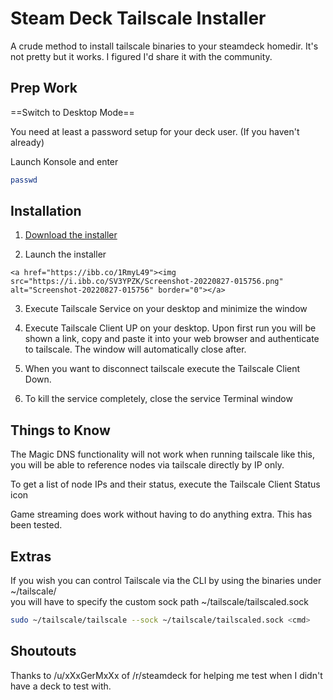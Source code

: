 # Steam Deck Tailscale Installer

A crude method to install tailscale binaries to your steamdeck homedir. It's not pretty but it works. I figured I'd share it with the community.

## Prep Work

==Switch to Desktop Mode==

You need at least a password setup for your deck user. (If you haven't already)

Launch Konsole and enter
```bash
passwd
```

## Installation

  1. [Download the installer](https://raw.githubusercontent.com/Str-iker/steamdeck-tailscale/main/install-tailscale.desktop)

  2. Launch the installer

    <a href="https://ibb.co/1RmyL49"><img src="https://i.ibb.co/SV3YPZK/Screenshot-20220827-015756.png" alt="Screenshot-20220827-015756" border="0"></a>

  3. Execute Tailscale Service on your desktop and minimize the window

  4. Execute Tailscale Client UP on your desktop. Upon first run you will be shown a link, copy and paste it into your web browser and authenticate to tailscale. The window will automatically close after.

  5. When you want to disconnect tailscale execute the Tailscale Client Down.

  6. To kill the service completely, close the service Terminal window

## Things to Know
The Magic DNS functionality will not work when running tailscale like this, you will be able to reference nodes via tailscale directly by IP only.

To get a list of node IPs and their status, execute the Tailscale Client Status icon

Game streaming does work without having to do anything extra. This has been tested.
## Extras
If you wish you can control Tailscale via the CLI by using the binaries under ~/tailscale/  
you will have to specify the custom sock path ~/tailscale/tailscaled.sock
```bash
sudo ~/tailscale/tailscale --sock ~/tailscale/tailscaled.sock <cmd>
```
## Shoutouts
Thanks to /u/xXxGerMxXx of /r/steamdeck for helping me test when I didn't have a deck to test with.